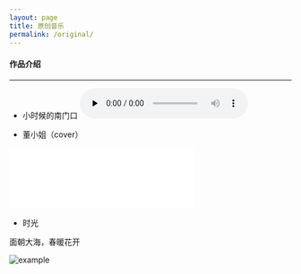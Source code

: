```yaml
---
layout: page
title: 原创音乐
permalink: /original/
---
```


#### 作品介绍

---

* 小时候的南门口
<audio id="audio" controls="" preload="none"><source id="mp3" src="音频地址">

* 董小姐（cover）
<iframe frameborder="no" border="0" marginwidth="0" marginheight="0" width=330 height=110 src="//music.163.com/outchain/player?type=4&id=349941272&auto=1&height=90"></iframe>

* 时光


面朝大海，春暖花开

![example]({{site.baseurl}}/assets/images/original/example.jpg)
